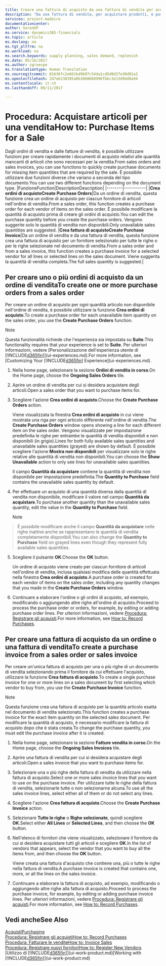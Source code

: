 ```yaml
---
title: Creare una fattura di acquisto da una fattura di vendita per acquistare gli articoli per una vendita | Documenti Microsoft
description: "Da una fattura di vendita, per acquistare prodotti, è possibile creare una fattura di acquisto per un fornitore."
services: project-madeira
documentationcenter: 
author: SorenGP
ms.service: dynamics365-financials
ms.topic: article
ms.devlang: na
ms.tgt_pltfrm: na
ms.workload: na
ms.search.keywords: supply planning, sales demand, replenish
ms.date: 05/16/2017
ms.author: sgroespe
ms.translationtype: Human Translation
ms.sourcegitcommit: 81636fc2e661bd9b07c54da1cd5d0d27e30d01a2
ms.openlocfilehash: 2d7eb238395a0b1060668996fbbc3e13d9dd8a94
ms.contentlocale: it-ch
ms.lasthandoff: 09/11/2017

---
```

# <a name="how-to-purchase-items-for-a-sale"></a><span data-ttu-id="4e890-103">Procedura: Acquistare articoli per una vendita</span><span class="sxs-lookup"><span data-stu-id="4e890-103">How to: Purchase Items for a Sale</span></span>
<span data-ttu-id="4e890-104">Dagli ordini di vendita e dalle fatture di vendita, è possibile utilizzare funzioni per creare rapidamente i documenti di acquisto relativi alle quantità mancanti di articoli che sono necessari per la vendita.</span><span class="sxs-lookup"><span data-stu-id="4e890-104">From sales orders and sales invoices, you can use functions to quickly create purchase documents for missing item quantities that are required by the sale.</span></span> <span data-ttu-id="4e890-105">È possibile utilizzare due funzioni diverse che variano a seconda del tipo documento.</span><span class="sxs-lookup"><span data-stu-id="4e890-105">You can use two different functions depending on the document type.</span></span>
|<span data-ttu-id="4e890-106">Funzione</span><span class="sxs-lookup"><span data-stu-id="4e890-106">Function</span></span>|<span data-ttu-id="4e890-107">Description</span><span class="sxs-lookup"><span data-stu-id="4e890-107">Description</span></span>|
|--------|-----------|
|<span data-ttu-id="4e890-108">**Crea ordini di acquisto**</span><span class="sxs-lookup"><span data-stu-id="4e890-108">**Create Purchase Orders**</span></span>|<span data-ttu-id="4e890-109">Da un ordine di vendita, questa funzione crea un ordine di acquisto per ciascun fornitore di articoli nell'ordine di vendita.</span><span class="sxs-lookup"><span data-stu-id="4e890-109">From a sales order, this function creates a purchase order for each vendor of items on the sales order.</span></span> <span data-ttu-id="4e890-110">È possibile modificare la quantità di acquisto prima di creare gli ordini di acquisto.</span><span class="sxs-lookup"><span data-stu-id="4e890-110">You can edit the purchase quantity before you create the purchase orders.</span></span> <span data-ttu-id="4e890-111">Vengono suggerite solo le quantità di vendita non disponibili.</span><span class="sxs-lookup"><span data-stu-id="4e890-111">Only unavailable sales quantities are suggested.</span></span>
|<span data-ttu-id="4e890-112">**Crea fattura di acquisto**</span><span class="sxs-lookup"><span data-stu-id="4e890-112">**Create Purchase Invoice**</span></span>|<span data-ttu-id="4e890-113">Da un ordine di vendita e da una fattura di vendita, questa funzione crea una fattura di acquisto per un fornitore selezionato per tutte le righe o per le righe selezionate nel documento di vendita.</span><span class="sxs-lookup"><span data-stu-id="4e890-113">From a sales order and from a sales invoice, this function creates a purchase invoice for a selected vendor for all lines or selected lines on the sales document.</span></span> <span data-ttu-id="4e890-114">Viene suggerita la quantità di vendita completa.</span><span class="sxs-lookup"><span data-stu-id="4e890-114">The full sales quantity is suggested.</span></span>|

## <a name="to-create-one-or-more-purchase-orders-from-a-sales-order"></a><span data-ttu-id="4e890-115">Per creare uno o più ordini di acquisto da un ordine di vendita</span><span class="sxs-lookup"><span data-stu-id="4e890-115">To create one or more purchase orders from a sales order</span></span>
<span data-ttu-id="4e890-116">Per creare un ordine di acquisto per ogni quantità articolo non disponibile nell'ordine di vendita, è possibile utilizzare la funzione **Crea ordini di acquisto**.</span><span class="sxs-lookup"><span data-stu-id="4e890-116">To create a purchase order for each unavailable item quantity on the sales order, you use the **Create Purchase Orders** function.</span></span> 

> [!NOTE]  
>   <span data-ttu-id="4e890-117">Questa funzionalità richiede che l'esperienza sia impostata su **Suite**.</span><span class="sxs-lookup"><span data-stu-id="4e890-117">This functionality requires that your experience is set to **Suite**.</span></span> <span data-ttu-id="4e890-118">Per ulteriori informazioni, vedere [Personalizzazione dell'esperienza utente di [!INCLUDE[d365fin](includes/d365fin_md.md)]](ui-experiences.md).</span><span class="sxs-lookup"><span data-stu-id="4e890-118">For more information, see [Customizing Your [!INCLUDE[d365fin](includes/d365fin_md.md)] Experience](ui-experiences.md).</span></span>

1. <span data-ttu-id="4e890-119">Nella home page, selezionare la sezione **Ordini di vendita in corso**.</span><span class="sxs-lookup"><span data-stu-id="4e890-119">On the Home page, choose the **Ongoing Sales Orders** tile.</span></span>
2. <span data-ttu-id="4e890-120">Aprire un ordine di vendita per cui si desidera acquistare degli articoli.</span><span class="sxs-lookup"><span data-stu-id="4e890-120">Open a sales order that you want to purchase items for.</span></span>
3. <span data-ttu-id="4e890-121">Scegliere l'azione **Crea ordini di acquisto**.</span><span class="sxs-lookup"><span data-stu-id="4e890-121">Choose the **Create Purchase Orders** action.</span></span>

    <span data-ttu-id="4e890-122">Viene visualizzata la finestra **Crea ordini di acquisto** in cui viene mostrata una riga per ogni articolo differente nell'ordine di vendita.</span><span class="sxs-lookup"><span data-stu-id="4e890-122">The **Create Purchase Orders** window opens showing a line for each different item on the sales order.</span></span> <span data-ttu-id="4e890-123">Vengono visualizzate per impostazione predefinita le righe per entrambe le quantità di vendita disponibili e non disponibili (in grigio).</span><span class="sxs-lookup"><span data-stu-id="4e890-123">Lines for both fully available sales quantities and unavailable sales quantities (grayed) are shown by default.</span></span> <span data-ttu-id="4e890-124">È possibile scegliere l'azione **Mostra non disponibili** per visualizzare solo le righe relative alle quantità di vendita non disponibili.</span><span class="sxs-lookup"><span data-stu-id="4e890-124">You can choose the **Show Unavailable** action to only see lines for unavailable sales quantities.</span></span>

    <span data-ttu-id="4e890-125">Il campo **Quantità da acquistare** contiene la quantità di vendita non disponibile per impostazione predefinita.</span><span class="sxs-lookup"><span data-stu-id="4e890-125">The **Quantity to Purchase** field contains the unavailable sales quantity by default.</span></span>
4. <span data-ttu-id="4e890-126">Per effettuare un acquisto di una quantità diversa dalla quantità di vendita non disponibile, modificare il valore nel campo **Quantità da acquistare**.</span><span class="sxs-lookup"><span data-stu-id="4e890-126">To purchase another quantity than the unavailable sales quantity, edit the value in the **Quantity to Purchase** field.</span></span>

    > [!NOTE]  
>   <span data-ttu-id="4e890-127">È possibile modificare anche il campo **Quantità da acquistare** nelle righe inattive anche se rappresentano le quantità di vendita completamente disponibili.</span><span class="sxs-lookup"><span data-stu-id="4e890-127">You can also change the **Quantity to Purchase** field on grayed lines even though they represent fully available sales quantities.</span></span>
5. <span data-ttu-id="4e890-128">Scegliere il pulsante **OK**.</span><span class="sxs-lookup"><span data-stu-id="4e890-128">Choose the **OK** button.</span></span> 
    
    <span data-ttu-id="4e890-129">Un ordine di acquisto viene creato per ciascun fornitore di articoli nell'ordine di vendita, inclusa qualsiasi modifica delle quantità effettuata nella finestra **Crea ordini di acquisto**.</span><span class="sxs-lookup"><span data-stu-id="4e890-129">A purchase order is created for each vendor of items on the sales order, including any quantity changes that you made in the **Create Purchase Orders** window.</span></span>
7. <span data-ttu-id="4e890-130">Continuare a elaborare l'ordine o gli ordini di acquisto, ad esempio, modificando o aggiungendo altre righe all'ordine di acquisto.</span><span class="sxs-lookup"><span data-stu-id="4e890-130">Proceed to process the purchase order or orders, for example, by editing or adding purchase order lines.</span></span> <span data-ttu-id="4e890-131">Per ulteriori informazioni, vedere [Procedura: Registrare gli acquisti](purchasing-how-record-purchases.md).</span><span class="sxs-lookup"><span data-stu-id="4e890-131">For more information, see [How to: Record Purchases](purchasing-how-record-purchases.md).</span></span>


## <a name="to-create-a-purchase-invoice-from-a-sales-order-or-sales-invoice"></a><span data-ttu-id="4e890-132">Per creare una fattura di acquisto da un ordine o una fattura di vendita</span><span class="sxs-lookup"><span data-stu-id="4e890-132">To create a purchase invoice from a sales order or sales invoice</span></span>
<span data-ttu-id="4e890-133">Per creare un'unica fattura di acquisto per una o più righe di un documento di vendita selezionando prima il fornitore da cui effettuare l'acquisto, utilizzare la funzione **Crea fattura di acquisto**.</span><span class="sxs-lookup"><span data-stu-id="4e890-133">To create a single purchase invoice for one or more lines on a sales document by first selecting which vendor to buy from, you use the **Create Purchase Invoice** function.</span></span> 

> [!NOTE]  
>   <span data-ttu-id="4e890-134">Questa funzione crea una fattura di acquisto per la quantità articolo esatta nel documento di vendita selezionato.</span><span class="sxs-lookup"><span data-stu-id="4e890-134">This function creates a purchase invoice for the exact item quantity on the selected sales document.</span></span> <span data-ttu-id="4e890-135">Per modificare la quantità di acquisto, è necessario modificare la fattura di acquisto dopo che è stata creata.</span><span class="sxs-lookup"><span data-stu-id="4e890-135">To change the purchase quantity, you must edit the purchase invoice after it is created.</span></span>  

1. <span data-ttu-id="4e890-136">Nella home page, selezionare la sezione **Fatture vendita in corso**.</span><span class="sxs-lookup"><span data-stu-id="4e890-136">On the Home page, choose the **Ongoing Sales Invoices** tile.</span></span>
2. <span data-ttu-id="4e890-137">Aprire una fattura di vendita per cui si desidera acquistare degli articoli.</span><span class="sxs-lookup"><span data-stu-id="4e890-137">Open a sales invoice that you want to purchase items for.</span></span>
3. <span data-ttu-id="4e890-138">Selezionare una o più righe della fattura di vendita da utilizzare nella fattura di acquisto.</span><span class="sxs-lookup"><span data-stu-id="4e890-138">Select one or more sales invoice lines that you want to use on the purchase invoice.</span></span> <span data-ttu-id="4e890-139">Per utilizzare tutte le righe della fattura di vendita, selezionarle tutte o non selezionarne alcuna.</span><span class="sxs-lookup"><span data-stu-id="4e890-139">To use all the sales invoice lines, select either all of them or do not select any lines.</span></span>
4. <span data-ttu-id="4e890-140">Scegliere l'azione **Crea fattura di acquisto**.</span><span class="sxs-lookup"><span data-stu-id="4e890-140">Choose the **Create Purchase Invoice** action.</span></span>
5. <span data-ttu-id="4e890-141">Selezionare **Tutte le righe** o **Righe selezionate**, quindi scegliere **OK**.</span><span class="sxs-lookup"><span data-stu-id="4e890-141">Select either **All Lines** or **Selected Lines**, and then choose the **OK** button.</span></span>  
6. <span data-ttu-id="4e890-142">Nell'elenco di fornitori che viene visualizzato, selezionare il fornitore da cui si desidera acquistare tutti gli articoli e scegliere **OK**.</span><span class="sxs-lookup"><span data-stu-id="4e890-142">In the list of vendors that appears, select the vendor that you want to buy all the items from, and then choose the **OK** button.</span></span>

    <span data-ttu-id="4e890-143">Viene creata una fattura d'acquisto che contiene una, più o tutte le righe nella fattura di vendita.</span><span class="sxs-lookup"><span data-stu-id="4e890-143">A purchase invoice is created that contains one, more, or all the lines on the sales invoice.</span></span>
7. <span data-ttu-id="4e890-144">Continuare a elaborare la fattura di acquisto, ad esempio, modificando o aggiungendo altre righe alla fattura di acquisto.</span><span class="sxs-lookup"><span data-stu-id="4e890-144">Proceed to process the purchase invoice, for example, by editing or adding purchase invoice lines.</span></span> <span data-ttu-id="4e890-145">Per ulteriori informazioni, vedere [Procedura: Registrare gli acquisti](purchasing-how-record-purchases.md).</span><span class="sxs-lookup"><span data-stu-id="4e890-145">For more information, see [How to: Record Purchases](purchasing-how-record-purchases.md).</span></span>

## <a name="see-also"></a><span data-ttu-id="4e890-146">Vedi anche</span><span class="sxs-lookup"><span data-stu-id="4e890-146">See Also</span></span>
[<span data-ttu-id="4e890-147">Acquisti</span><span class="sxs-lookup"><span data-stu-id="4e890-147">Purchasing</span></span>](purchasing-manage-purchasing.md)  
[<span data-ttu-id="4e890-148">Procedura: Registrare gli acquisti</span><span class="sxs-lookup"><span data-stu-id="4e890-148">How to: Record Purchases</span></span>](purchasing-how-record-purchases.md)  
[<span data-ttu-id="4e890-149">Procedura: Fatturare le vendite</span><span class="sxs-lookup"><span data-stu-id="4e890-149">How to: Invoice Sales</span></span>](sales-how-invoice-sales.md)  
[<span data-ttu-id="4e890-150">Procedura: Registrare nuovi fornitori</span><span class="sxs-lookup"><span data-stu-id="4e890-150">How to: Register New Vendors</span></span>](purchasing-how-register-new-vendors.md)  
<span data-ttu-id="4e890-151">[Utilizzo di [!INCLUDE[d365fin](includes/d365fin_md.md)]](ui-work-product.md)</span><span class="sxs-lookup"><span data-stu-id="4e890-151">[Working with [!INCLUDE[d365fin](includes/d365fin_md.md)]](ui-work-product.md)</span></span>

